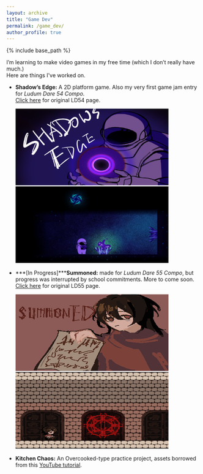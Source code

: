 ```yaml
---
layout: archive
title: "Game Dev"
permalink: /game_dev/
author_profile: true
---
```


{% include base_path %}

I’m learning to make video games in my free time (which I don’t really have much.)<br>
Here are things I've worked on.

 - **Shadow’s Edge:** A 2D platform game. Also my very first game jam entry for *Ludum Dare 54 Compo*.<br>
    [Click here](https://ldjam.com/events/ludum-dare/54/shadows-edge) for original LD54 page.

    <img src="/images/LD54_cover.png" width="400" height="200">
    <img src="/images/LD54_1.png" width="400" height="200">

 - ***[In Progress]*****Summoned:** made for *Ludum Dare 55 Compo*, but progress was interrupted by school commitments. More to come soon.
    [Click here](https://ldjam.com/events/ludum-dare/55/summoned) for original LD55 page.

    <img src="/images/LD55_cover.png" width="400" height="200">
    <img src="/images/LD55_1.png" width="400" height="200">

 - **Kitchen Chaos:** An Overcooked-type practice project, assets borrowed from this [YouTube tutorial](https://www.youtube.com/watch?v=AmGSEH7QcDg).